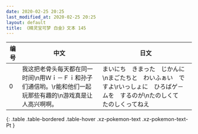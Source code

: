 ```yaml
---
date: 2020-02-25 20:25
last_modified_at: 2020-02-25 20:25
layout: default
title: 《精灵宝可梦 白金》文本 145
---
```

| 编号 | 中文 | 日文 |
| ---- | ---- | ---- |
| 0 | 我这把老骨头每天都在同一时间\n用Ｗｉ－Ｆｉ和孙子们通信哟。\r能和他们一起玩那些有趣的\n游戏真是让人高兴啊啊。 | まいにち　きまった　じかんに\nまごたちと　わいふぁい　ですよ\rいっしょに　ひろばゲ－ムを　するのが\nたのしくて　たのしくってねえ |
{: .table .table-bordered .table-hover .xz-pokemon-text .xz-pokemon-text-Pt }